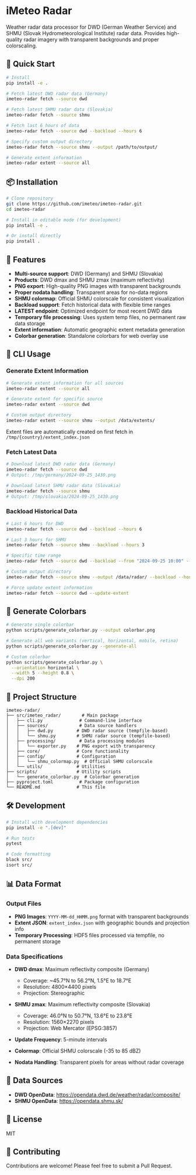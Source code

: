 # iMeteo Radar

Weather radar data processor for DWD (German Weather Service) and SHMU (Slovak Hydrometeorological Institute) radar data. Provides high-quality radar imagery with transparent backgrounds and proper colorscaling.

## 🚀 Quick Start

```bash
# Install
pip install -e .

# Fetch latest DWD radar data (Germany)
imeteo-radar fetch --source dwd

# Fetch latest SHMU radar data (Slovakia)
imeteo-radar fetch --source shmu

# Fetch last 6 hours of data
imeteo-radar fetch --source dwd --backload --hours 6

# Specify custom output directory
imeteo-radar fetch --source shmu --output /path/to/output/

# Generate extent information
imeteo-radar extent --source all
```

## 📦 Installation

```bash
# Clone repository
git clone https://github.com/imeteo/imeteo-radar.git
cd imeteo-radar

# Install in editable mode (for development)
pip install -e .

# Or install directly
pip install .
```

## 🎯 Features

- **Multi-source support**: DWD (Germany) and SHMU (Slovakia)
- **Products**: DWD dmax and SHMU zmax (maximum reflectivity)
- **PNG export**: High-quality PNG images with transparent backgrounds
- **Proper nodata handling**: Transparent areas for no-data regions
- **SHMU colormap**: Official SHMU colorscale for consistent visualization
- **Backload support**: Fetch historical data with flexible time ranges
- **LATEST endpoint**: Optimized endpoint for most recent DWD data
- **Temporary file processing**: Uses system temp files, no permanent raw data storage
- **Extent information**: Automatic geographic extent metadata generation
- **Colorbar generation**: Standalone colorbars for web overlay use

## 📡 CLI Usage

### Generate Extent Information

```bash
# Generate extent information for all sources
imeteo-radar extent --source all

# Generate extent for specific source
imeteo-radar extent --source dwd

# Custom output directory
imeteo-radar extent --source shmu --output /data/extents/
```

Extent files are automatically created on first fetch in `/tmp/{country}/extent_index.json`

### Fetch Latest Data

```bash
# Download latest DWD radar data (Germany)
imeteo-radar fetch --source dwd
# Output: /tmp/germany/2024-09-25_1430.png

# Download latest SHMU radar data (Slovakia)
imeteo-radar fetch --source shmu
# Output: /tmp/slovakia/2024-09-25_1430.png
```

### Backload Historical Data

```bash
# Last 6 hours for DWD
imeteo-radar fetch --source dwd --backload --hours 6

# Last 3 hours for SHMU
imeteo-radar fetch --source shmu --backload --hours 3

# Specific time range
imeteo-radar fetch --source dwd --backload --from "2024-09-25 10:00" --to "2024-09-25 16:00"

# Custom output directory
imeteo-radar fetch --source shmu --output /data/radar/ --backload --hours 12

# Force update extent information
imeteo-radar fetch --source dwd --update-extent
```

## 🎨 Generate Colorbars

```bash
# Generate single colorbar
python scripts/generate_colorbar.py --output colorbar.png

# Generate all web variants (vertical, horizontal, mobile, retina)
python scripts/generate_colorbar.py --generate-all

# Custom colorbar
python scripts/generate_colorbar.py \
  --orientation horizontal \
  --width 5 --height 0.8 \
  --dpi 200
```

## 📁 Project Structure

```
imeteo-radar/
├── src/imeteo_radar/        # Main package
│   ├── cli.py              # Command-line interface
│   ├── sources/            # Data source handlers
│   │   ├── dwd.py         # DWD radar source (tempfile-based)
│   │   └── shmu.py        # SHMU radar source (tempfile-based)
│   ├── processing/         # Data processing modules
│   │   └── exporter.py    # PNG export with transparency
│   ├── core/              # Core functionality
│   ├── config/            # Configuration
│   │   └── shmu_colormap.py  # Official SHMU colorscale
│   └── utils/             # Utilities
├── scripts/               # Utility scripts
│   └── generate_colorbar.py  # Colorbar generation
├── pyproject.toml          # Package configuration
└── README.md              # This file
```

## 🛠️ Development

```bash
# Install with development dependencies
pip install -e ".[dev]"

# Run tests
pytest

# Code formatting
black src/
isort src/
```

## 📊 Data Format

### Output Files

- **PNG Images**: `YYYY-MM-dd_HHMM.png` format with transparent backgrounds
- **Extent JSON**: `extent_index.json` with geographic bounds and projection info
- **Temporary Processing**: HDF5 files processed via tempfile, no permanent storage

### Data Specifications

- **DWD dmax**: Maximum reflectivity composite (Germany)
  - Coverage: ~45.7°N to 56.2°N, 1.5°E to 18.7°E
  - Resolution: 4800×4400 pixels
  - Projection: Stereographic

- **SHMU zmax**: Maximum reflectivity composite (Slovakia)
  - Coverage: 46.0°N to 50.7°N, 13.6°E to 23.8°E
  - Resolution: 1560×2270 pixels
  - Projection: Web Mercator (EPSG:3857)

- **Update Frequency**: 5-minute intervals
- **Colormap**: Official SHMU colorscale (-35 to 85 dBZ)
- **Nodata Handling**: Transparent pixels for areas without radar coverage

## 🔗 Data Sources

- **DWD OpenData**: https://opendata.dwd.de/weather/radar/composite/
- **SHMU OpenData**: https://opendata.shmu.sk/

## 📝 License

MIT

## 🤝 Contributing

Contributions are welcome! Please feel free to submit a Pull Request.